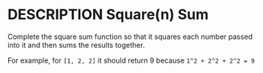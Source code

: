 # DESCRIPTION Square(n) Sum

Complete the square sum function so that it squares each number passed into it and then sums the results together.

For example, for `[1, 2, 2]` it should return 9 because `1^2 + 2^2 + 2^2 = 9`

